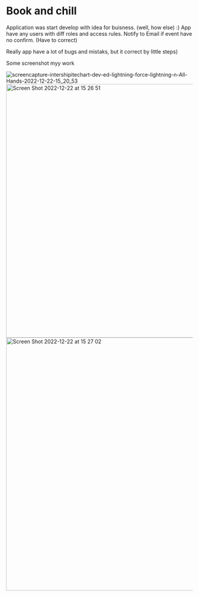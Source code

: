 # Book and chill

Application was start develop with idea for buisness. (well, how else) :) 
App have any users with diff roles and access rules.
Notify to Email if event have no confirm. (Have to correct)

Really app have a lot of bugs and mistaks, but it correct by little steps)

Some screenshot myy work

![screencapture-intershipitechart-dev-ed-lightning-force-lightning-n-All-Hands-2022-12-22-15_20_53](https://user-images.githubusercontent.com/97032136/209134956-73ccb68d-d65b-4e67-b220-0bc3f30db5b2.png)
<img width="682" alt="Screen Shot 2022-12-22 at 15 26 51" src="https://user-images.githubusercontent.com/97032136/209134977-b64484d0-2b00-41b2-a7e2-3902dd99bcf7.png">
<img width="681" alt="Screen Shot 2022-12-22 at 15 27 02" src="https://user-images.githubusercontent.com/97032136/209134984-cae3ce11-eeb3-4fee-99af-458e01bb313b.png">
